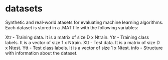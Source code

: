 # datasets
Synthetic and real-world atasets for evaluating machine learning algorithms. Each dataset is stored in a .MAT file with the following variables:

Xtr - Training data. It is a matrix of size D x Ntrain.
Ytr - Training class labels. It is a vector of size 1 x Ntrain.
Xtt - Test data. It is a matrix of size D x Ntest.
Ytt - Test class labels. It is a vector of size 1 x Ntest.
info - Structure with information about the dataset.

